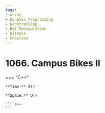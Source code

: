 ```yaml
---
tags:
- Array
- Dynamic Programming
- Backtracking
- Bit Manipulation
- Bitmask
- Unsolved
---
```



# 1066. Campus Bikes II

=== "C++"

    **Time:** O()

    **Space:** O()

    ``` c++
    ```